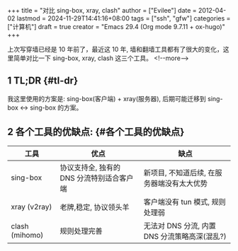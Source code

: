 +++
title = "对比 sing-box, xray, clash"
author = ["Evilee"]
date = 2012-04-02
lastmod = 2024-11-29T14:41:16+08:00
tags = ["ssh", "gfw"]
categories = ["计算机"]
draft = true
creator = "Emacs 29.4 (Org mode 9.7.11 + ox-hugo)"
+++

上次写穿墙已经是 10 年前了，最近这 10 年, 墙和翻墙工具都有了很大的变化，这里简单对比一下
sing-box, xray, clash 这三个工具。
&lt;!--more--&gt;


## <span class="section-num">1</span> TL;DR {#tl-dr}

我这里使用的方案是: sing-box(客户端) + xray(服务器), 后期可能迁移到 sing-box &lt;-&gt; sing-box 的方案。


## <span class="section-num">2</span> 各个工具的优缺点: {#各个工具的优缺点}

| 工具           | 优点                     | 缺点                           |
|--------------|------------------------|------------------------------|
| sing-box       | 协议支持全, 独有的 DNS 分流特别适合客户端 | 新项目, 不知道后续, 在服务器端没有太大优势 |
| xray (v2ray)   | 老牌,稳定, 协议领头羊    | 客户端没有 tun 模式, 规则处理弱 |
| clash (mihomo) | 规则处理完善             | 无法对 DNS 分流, 内置 DNS 分流策略高深(混乱?) |
